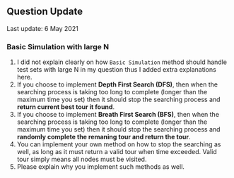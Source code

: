 ## Question Update
Last update: 6 May 2021

### Basic Simulation with large N
1. I did not explain clearly on how `Basic Simulation` method should handle test sets with large N in my question thus I added extra explanations here.
2. If you choose to implement **Depth First Search (DFS)**, then when the searching process is taking too long to complete (longer than the maximum time you set) then it should stop the searching process and **return current best tour it found**.
3. If you choose to implement **Breath First Search (BFS)**, then when the searching process is taking too long to complete (longer than the maximum time you set) then it should stop the searching process and **randomly complete the remaning tour and return the tour**.
4. You can implement your own method on how to stop the searching as well, as long as it must return a valid tour when time exceeded. Valid tour simply means all nodes must be visited.
5. Please explain why you implement such methods as well.
